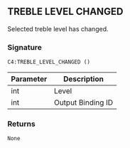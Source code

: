 ## TREBLE LEVEL CHANGED

Selected treble level has changed.


### Signature

`C4:TREBLE_LEVEL_CHANGED ()`


| Parameter | Description |
| --- | --- |
| int | Level |
| int | Output Binding ID |


### Returns

`None`